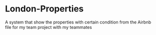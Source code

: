 # London-Properties
A system that show the properties with certain condition from the Airbnb file for my team project with my teammates
